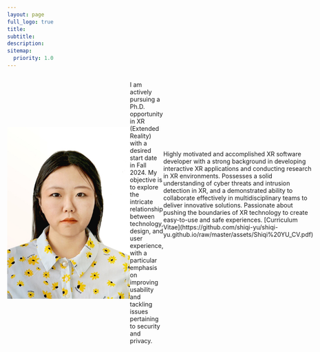 ```yaml
---
layout: page
full_logo: true
title: 
subtitle: 
description:  
sitemap:
  priority: 1.0
---
```

<div style="display: flex; align-items: center;">
<img src="assets/img/photo.jpg" alt="Your Name" style="width: 300px; height: 400px;">
<p class="describe-text">I am actively pursuing a Ph.D. opportunity in XR (Extended Reality) with a desired start date in Fall 2024. My objective is to explore the intricate relationship between technology, design, and user experience, with a particular emphasis on improving usability and tackling issues pertaining to security and privacy.</p>
<br>
Highly motivated and accomplished XR software developer with a strong background in developing interactive XR applications and conducting research in XR environments. Possesses a solid understanding of cyber threats and intrusion detection in XR, and a demonstrated ability to collaborate effectively in multidisciplinary teams to deliver innovative solutions. Passionate about pushing the boundaries of XR technology to create easy-to-use and safe experiences. [Curriculum Vitae](https://github.com/shiqi-yu/shiqi-yu.github.io/raw/master/assets/Shiqi%20YU_CV.pdf)


<br>
<br>
<br>
<br>
<br>
<br>
<br>
